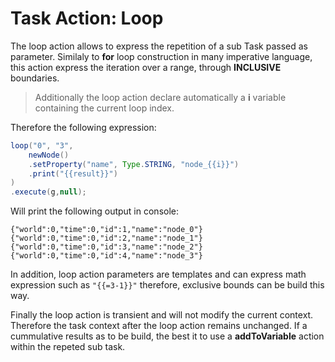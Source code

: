 # Task Action: Loop

The loop action allows to express the repetition of a sub Task passed as parameter. Similaly to **for** loop construction in many imperative language, this action express the iteration over a range, through **INCLUSIVE** boundaries. 

> Additionally the loop action declare automatically a **i** variable containing the current loop index.

Therefore the following expression: 

```java
loop("0", "3",
	newNode()
	.setProperty("name", Type.STRING, "node_{{i}}")
	.print("{{result}}")
)
.execute(g,null);
```

Will print the following output in console:

```
{"world":0,"time":0,"id":1,"name":"node_0"}
{"world":0,"time":0,"id":2,"name":"node_1"}
{"world":0,"time":0,"id":3,"name":"node_2"}
{"world":0,"time":0,"id":4,"name":"node_3"}
```

In addition, loop action parameters are templates and can express math expression such as ```"{{=3-1}}"``` therefore, exclusive bounds can be build this way.

Finally the loop action is transient and will not modify the current context. Therefore the task context after the loop action remains unchanged. If a cummulative results as to be build, the best it to use a **addToVariable** action within the repeted sub task.


